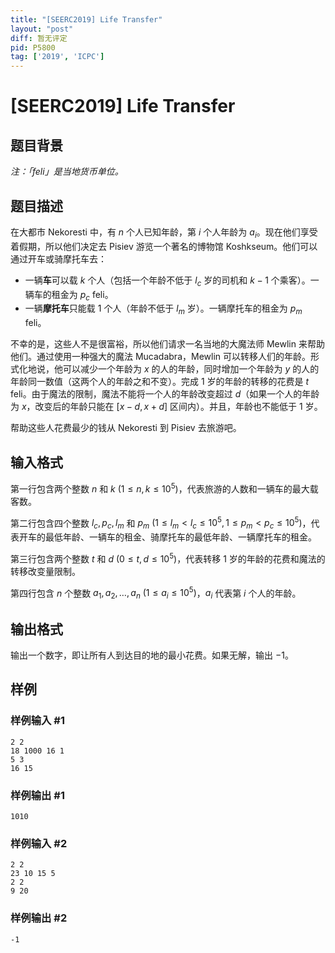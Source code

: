 ```yaml
---
title: "[SEERC2019] Life Transfer"
layout: "post"
diff: 暂无评定
pid: P5800
tag: ['2019', 'ICPC']
---
```

# [SEERC2019] Life Transfer
## 题目背景

*注：「feli」是当地货币单位。*
## 题目描述

在大都市 Nekoresti 中，有 $n$ 个人已知年龄，第 $i$ 个人年龄为 $a_i$。现在他们享受着假期，所以他们决定去 Pisiev 游览一个著名的博物馆 Koshkseum。他们可以通过开车或骑摩托车去：

- 一辆**车**可以载 $k$ 个人（包括一个年龄不低于 $l_c$ 岁的司机和 $k-1$ 个乘客）。一辆车的租金为 $p_c$ feli。
- 一辆**摩托车**只能载 $1$ 个人（年龄不低于 $l_m$ 岁）。一辆摩托车的租金为 $p_m$ feli。

不幸的是，这些人不是很富裕，所以他们请求一名当地的大魔法师 Mewlin 来帮助他们。通过使用一种强大的魔法 Mucadabra，Mewlin 可以转移人们的年龄。形式化地说，他可以减少一个年龄为 $x$ 的人的年龄，同时增加一个年龄为 $y$ 的人的年龄同一数值（这两个人的年龄之和不变）。完成 $1$ 岁的年龄的转移的花费是 $t$ feli。由于魔法的限制，魔法不能将一个人的年龄改变超过 $d$（如果一个人的年龄为 $x$，改变后的年龄只能在 $[x-d, x+d]$ 区间内）。并且，年龄也不能低于 $1$ 岁。

帮助这些人花费最少的钱从 Nekoresti 到 Pisiev 去旅游吧。
## 输入格式

第一行包含两个整数 $n$ 和 $k \ (1 \leq n, k \leq 10^5)$，代表旅游的人数和一辆车的最大载客数。

第二行包含四个整数 $l_c, p_c, l_m$ 和 $p_m \ (1 \leq l_m < l_c \leq 10^5, 1 \leq p_m < p_c \leq 10^5)$，代表开车的最低年龄、一辆车的租金、骑摩托车的最低年龄、一辆摩托车的租金。

第三行包含两个整数 $t$ 和 $d \ (0 \leq t, d \leq 10^5)$，代表转移 $1$ 岁的年龄的花费和魔法的转移改变量限制。

第四行包含 $n$ 个整数 $a_1, a_2, \dots, a_n \ (1 \leq a_i \leq 10^5)$，$a_i$ 代表第 $i$ 个人的年龄。
## 输出格式

输出一个数字，即让所有人到达目的地的最小花费。如果无解，输出 $-1$。
## 样例

### 样例输入 #1
```
2 2
18 1000 16 1
5 3
16 15
```
### 样例输出 #1
```
1010
```
### 样例输入 #2
```
2 2
23 10 15 5
2 2
9 20
```
### 样例输出 #2
```
-1
```
